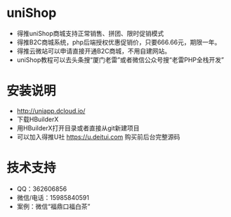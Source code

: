 # uniShop
* 得推uniShop商城支持正常销售、拼团、限时促销模式
* 得推B2C商城系统，php后端授权优惠促销价，只要666.66元，期限一年。
* 得推云微站可以申请直接开通B2C商城，不用自建网站。
* uniShop教程可以去头条搜“厦门老雷”或者微信公众号搜“老雷PHP全栈开发”
# 安装说明
* http://uniapp.dcloud.io/ 
* 下载HBuilderX 
* 用HBuilderX打开目录或者直接从git新建项目 
* 可以加入得推U社 https://u.deitui.com 购买前后台完整源码
# 技术支持
* QQ：362606856
* 微信/电话：15985840591
* 案例：微信“福鼎口福白茶”

